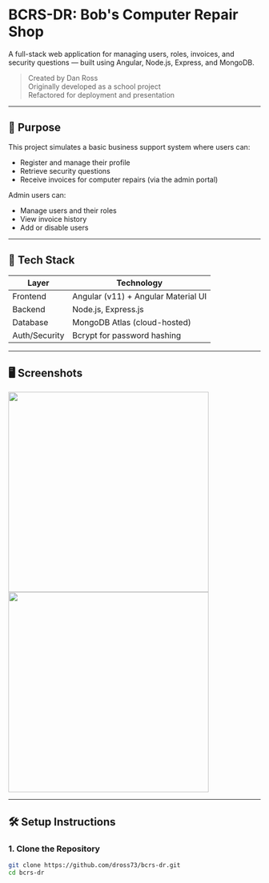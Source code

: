 # BCRS-DR: Bob's Computer Repair Shop

A full-stack web application for managing users, roles, invoices, and security questions — built using Angular, Node.js, Express, and MongoDB.

> Created by Dan Ross  
> Originally developed as a school project  
> Refactored for deployment and presentation

---

## 🧠 Purpose

This project simulates a basic business support system where users can:
- Register and manage their profile
- Retrieve security questions
- Receive invoices for computer repairs (via the admin portal)

Admin users can:
- Manage users and their roles
- View invoice history
- Add or disable users

---

## 🚀 Tech Stack

| Layer       | Technology                         |
|-------------|-------------------------------------|
| Frontend    | Angular (v11) + Angular Material UI |
| Backend     | Node.js, Express.js                |
| Database    | MongoDB Atlas (cloud-hosted)       |
| Auth/Security | Bcrypt for password hashing       |

---

## 🖥️ Screenshots

<!-- Add screenshots or screen recordings if available -->
<img src="screenshots/login-page.png" width="400"/>
<img src="screenshots/user-create-form.png" width="400"/>

---

## 🛠️ Setup Instructions

### 1. Clone the Repository

```bash
git clone https://github.com/dross73/bcrs-dr.git
cd bcrs-dr
